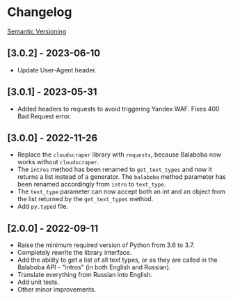 # Changelog

[Semantic Versioning](https://semver.org/)

## [3.0.2] - 2023-06-10

- Update User-Agent header.

## [3.0.1] - 2023-05-31

- Added headers to requests to avoid triggering Yandex WAF. Fixes 400 Bad Request error.

## [3.0.0] - 2022-11-26

- Replace the `cloudscraper` library with `requests`, because Balaboba now works without `cloudscraper`.
- The `intros` method has been renamed to `get_text_types` and now it returns a list instead of a generator. The `balaboba` method parameter has been renamed accordingly from `intro` to `text_type`.
- The `text_type` parameter can now accept both an int and an object from the list returned by the `get_text_types` method.
- Add `py.typed` file.

## [2.0.0] - 2022-09-11

- Raise the minimum required version of Python from 3.6 to 3.7.
- Completely rewrite the library interface.
- Add the ability to get a list of all text types, or as they are called in the Balaboba API - "intros" (in both English and Russian).
- Translate everything from Russian into English.
- Add unit tests.
- Other minor improvements.
